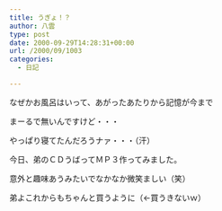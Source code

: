 ```yaml
---
title: うぎょ！？
author: 八雲
type: post
date: 2000-09-29T14:28:31+00:00
url: /2000/09/1003
categories:
  - 日記

---
```

なぜかお風呂はいって、あがったあたりから記憶が今まで
  
まーるで無いんですけど・・・
  
やっぱり寝てたんだろうナァ・・・（汗）

今日、弟のＣＤうばってＭＰ３作ってみました。
  
意外と趣味あうみたいでなかなか微笑ましい（笑）
  
弟よこれからもちゃんと買うように（←買うきないｗ）